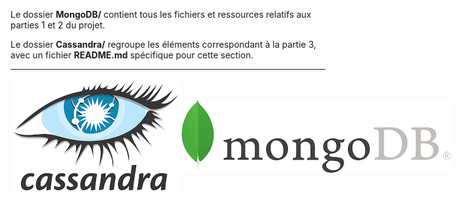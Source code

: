 Le dossier **MongoDB/** contient tous les fichiers et ressources relatifs aux parties 1 et 2 du projet.

Le dossier **Cassandra/** regroupe les éléments correspondant à la partie 3, avec un fichier **README.md** spécifique pour cette section.

---

<div style="display: flex; align-items: center;">
  <img src="Cassandra/logo.png" alt="Cassandra Logo" />
  <img src="MongoDB/logo.png" alt="MongoDB Logo" />
</div>
